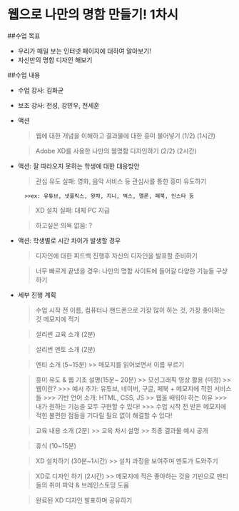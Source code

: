# 웹으로 나만의 명함 만들기! 1차시

##수업 목표

- 우리가 매일 보는 인터넷 페이지에 대하여 알아보기!
- 자신만의 명함 디자인 해보기

##수업 내용

* 수업 강사: 김화균
* 보조 강사: 전성, 강민우, 전세훈

* 액션

    > 웹에 대한 개념을 이해하고 결과물에 대한 흥미 불어넣기 (1/2) (1시간)

    > Adobe XD를 사용한 나만의 웹명함 디자인하기 (2/2) (2시간)


* 액션: 잘 따라오지 못하는 학생에 대한 대응방안

    > 관심 유도 실패: 영화, 음악 서비스 등 관심사를 통한 흥미 유도하기

        >>ex: 유튜브, 넷플릭스, 왓챠, 지니, 벅스, 멜론, 페북, 인스타 등

    > XD 설치 실패: 대체 PC 지급

    > 하고싶은 의욕 없음: ?

* 액션: 학생별로 시간 차이가 발생할 경우

    > 디자인에 대한 피드백 진행후 자신의 디자인을 발표할 준비하기

    > 너무 빠르게 끝냈을 경우: 나만의 명함 사이트에 들어갈 다양한 기능들 구상하기


* 세부 진행 계획

    > 수업 시작 전 이름, 컴퓨터나 핸드폰으로 가장 많이 하는 것, 가장 좋아하는 것 메모지에 적기

    > 설리번 교육 소개 (2분)

    > 설리번 멘토 소개 (2분)

    > 멘티 소개 (5~15분)
        >> 메모지를 읽어보면서 이름 부르기

    > 흥미 유도 & 웹 기초 설명(15분~ 20분)
        >> 모션그래픽 영상 활용 (미정)
        >> 웹이란?
            >>> 예시 추가: 유튜브, 네이버, 구글, 페북 + 메모지에 적힌 서비스들
            >>> 기반 언어 소개: HTML, CSS, JS
        >> 웹을 배워야 하는 이유
            >>> 내가 원하는 기능을 모두 구현할 수 있다!
            >>> 수업 시작 전 받은 메모지에 적힌 불편한 점들을 기다릴 필요 없이 해결할 수 있다!

    > 교육 내용 소개 (2분)
        >> 교육 차시 설명
        >> 최종 결과물 예시 공개

    > 휴식 (10~15분)


    > XD 설치하기 (30분~1시간)
        >> 설치 과정을 보여주며 멘토가 도와주기

    > XD로 디자인 하기 (2시간)
        >> 메모지에 적은 좋아하는 것을 기반으로 멘티들의 취미 파악 & 브레인스토밍 도움


    > 완료된 XD 디자인 발표하며 공유하기
